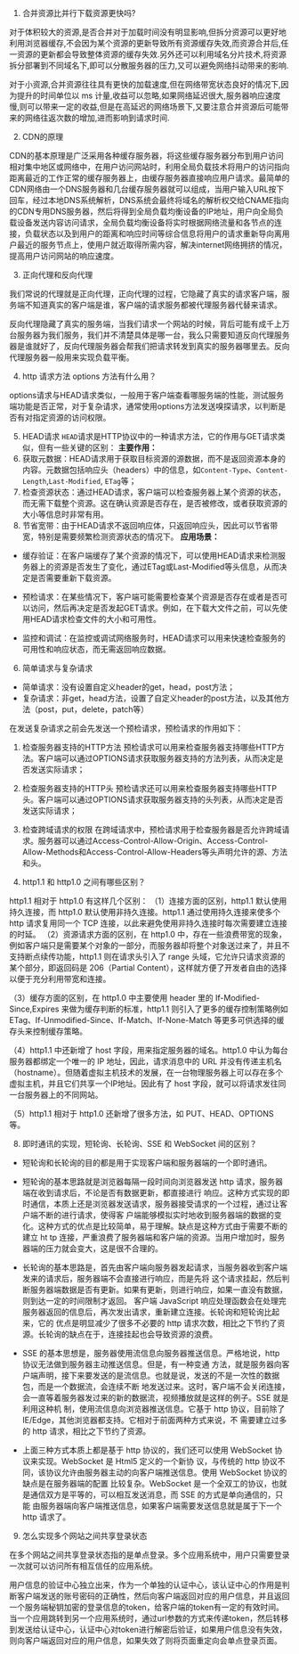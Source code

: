 1. 合并资源比并行下载资源更快吗?

对于体积较大的资源,是否合并对于加载时间没有明显影响,但拆分资源可以更好地利用浏览器缓存,不会因为某个资源的更新导致所有资源缓存失效,而资源合并后,任一资源的更新都会导致整体资源的缓存失效.另外还可以利用域名分片技术,将资源拆分部署到不同域名下,即可以分散服务器的压力,又可以避免网络抖动带来的影响.

对于小资源,合并资源往往具有更快的加载速度,但在网络带宽状态良好的情况下,因为提升的时间单位以 ms 计量,收益可以忽略,如果网络延迟很大,服务器响应速度慢,则可以带来一定的收益,但是在高延迟的网络场景下,又要注意合并资源后可能带来的网络往返次数的增加,进而影响到请求时间.

2. CDN的原理

CDN的基本原理是广泛采用各种缓存服务器，将这些缓存服务器分布到用户访问相对集中地区或网络中，在用户访问网站时，利用全局负载技术将用户的访问指向距离最近的工作正常的缓存服务器上，由缓存服务器直接响应用户请求。最简单的CDN网络由一个DNS服务器和几台缓存服务器就可以组成，当用户输入URL按下回车，经过本地DNS系统解析，DNS系统会最终将域名的解析权交给CNAME指向的CDN专用DNS服务器，然后将得到全局负载均衡设备的IP地址，用户向全局负载设备发送内容访问请求，全局负载均衡设备将实时根据网络流量和各节点的连接，负载状态以及到用户的距离和响应时间等综合信息将用户的请求重新导向离用户最近的服务节点上，使用户就近取得所需内容，解决internet网络拥挤的情况，提高用户访问网站的响应速度。

3. 正向代理和反向代理

我们常说的代理就是正向代理，正向代理的过程，它隐藏了真实的请求客户端，服务端不知道真实的客户端是谁，客户端的请求服务都被代理服务器代替来请求。

反向代理隐藏了真实的服务端，当我们请求一个网站的时候，背后可能有成千上万台服务器为我们服务，我们并不清楚具体是哪一台，我么只需要知道反向代理服务器是谁就好了，反向代理服务器会帮我们把请求转发到真实的服务器哪里去。反向代理服务器一般用来实现负载平衡。

4. http 请求方法 options 方法有什么用？

options请求与HEAD请求类似，一般用于客户端查看哪服务端的性能，测试服务端功能是否正常，对于复杂请求，通常使用options方法发送嗅探请求，以判断是否有对指定资源的访问权限。

5. HEAD请求
`HEAD`请求是HTTP协议中的一种请求方法，它的作用与GET请求类似，但有一些关键的区别：
**主要作用：**
  1. 获取元数据：HEAD请求用于获取目标资源的源数据，而不是返回资源本身的内容。元数据包括响应头（headers）中的信息，如`Content-Type`、`Content-Length`,`Last-Modified`, `ETag`等；
  2. 检查资源状态：通过HEAD请求，客户端可以检查服务器上某个资源的状态，而无需下载整个资源。这在确认资源是否存在，是否被修改，或者获取资源的大小等信息时非常有用。
  3. 节省宽带：由于HEAD请求不返回响应体，只返回响应头，因此可以节省带宽，特别是需要频繁检测资源状态的情况下。
**应用场景：**
  - 缓存验证：在客户端缓存了某个资源的情况下，可以使用HEAD请求来检测服务器上的资源是否发生了变化，通过ETag或Last-Modified等头信息，从而决定是否需要重新下载资源。
  - 预检请求：在某些情况下，客户端可能需要检查某个资源是否存在或者是否可以访问，然后再决定是否发起GET请求。例如，在下载大文件之前，可以先使用HEAD请求检查文件的大小和可用性。

  - 监控和调试：在监控或调试网络服务时，HEAD请求可以用来快速检查服务的可用性和响应状态，而无需返回响应数据。

6. 简单请求与复杂请求

- 简单请求：没有设置自定义header的get，head，post方法；
- 复杂请求：非get，head方法，设置了自定义header的post方法，以及其他方法（post，put，delete，patch等）

在发送复杂请求之前会先发送一个预检请求，预检请求的作用如下：
  1. 检查服务器支持的HTTP方法
  预检请求可以用来检查服务器支持哪些HTTP方法。客户端可以通过OPTIONS请求获取服务器支持的方法列表，从而决定是否发送实际请求；
  2. 检查服务器支持的HTTP头
  预检请求还可以用来检查服务器支持哪些HTTP头。客户端可以通过OPTIONS请求获取服务器支持的头列表，从而决定是否发送实际请求；
  3. 检查跨域请求的权限
  在跨域请求中，预检请求用于检查服务器是否允许跨域请求。服务器可以通过Access-Control-Allow-Origin、Access-Control-Allow-Methods和Access-Control-Allow-Headers等头声明允许的源、方法和头。

7. http1.1 和 http1.0 之间有哪些区别？

http1.1 相对于 http1.0 有这样几个区别：
（1）连接方面的区别，http1.1 默认使用持久连接，而 http1.0 默认使用非持久连接。http1.1 通过使用持久连接来使多个 http 请求复用同一个 TCP 连接，以此来避免使用非持久连接时每次需要建立连接的时延。
（2）资源请求方面的区别，在 http1.0 中，存在一些浪费带宽的现象，例如客户端只是需要某个对象的一部分，而服务器却将整个对象送过来了，并且不支持断点续传功能，http1.1 则在请求头引入了 range 头域，它允许只请求资源的某个部分，即返回码是 206（Partial Content），这样就方便了开发者自由的选择以便于充分利用带宽和连接。

（3）缓存方面的区别，在 http1.0 中主要使用 header 里的 If-Modified-Since,Expires 来做为缓存判断的标准，http1.1 则引入了更多的缓存控制策略例如 ETag、If-Unmodified-Since、If-Match、If-None-Match 等更多可供选择的缓存头来控制缓存策略。

（4）http1.1 中还新增了 host 字段，用来指定服务器的域名。http1.0 中认为每台服务器都绑定一个唯一的 IP 地址，因此，请求消息中的 URL 并没有传递主机名（hostname）。但随着虚拟主机技术的发展，在一台物理服务器上可以存在多个虚拟主机，并且它们共享一个IP地址。因此有了 host 字段，就可以将请求发往同一台服务器上的不同网站。

（5）http1.1 相对于 http1.0 还新增了很多方法，如 PUT、HEAD、OPTIONS 等。

8. 即时通讯的实现，短轮询、长轮询、SSE 和 WebSocket 间的区别？

- 短轮询和长轮询的目的都是用于实现客户端和服务器端的一个即时通讯。

- 短轮询的基本思路就是浏览器每隔一段时间向浏览器发送 http 请求，服务器端在收到请求后，不论是否有数据更新，都直接进行
响应。这种方式实现的即时通信，本质上还是浏览器发送请求，服务器接受请求的一个过程，通过让客户端不断的进行请求，使得客
户端能够模拟实时地收到服务器端的数据的变化。这种方式的优点是比较简单，易于理解。缺点是这种方式由于需要不断的建立 ht
tp 连接，严重浪费了服务器端和客户端的资源。当用户增加时，服务器端的压力就会变大，这是很不合理的。

- 长轮询的基本思路是，首先由客户端向服务器发起请求，当服务器收到客户端发来的请求后，服务器端不会直接进行响应，而是先将
这个请求挂起，然后判断服务器端数据是否有更新。如果有更新，则进行响应，如果一直没有数据，则到达一定的时间限制才返回。
客户端 JavaScript 响应处理函数会在处理完服务器返回的信息后，再次发出请求，重新建立连接。长轮询和短轮询比起来，它的
优点是明显减少了很多不必要的 http 请求次数，相比之下节约了资源。长轮询的缺点在于，连接挂起也会导致资源的浪费。

- SSE 的基本思想是，服务器使用流信息向服务器推送信息。严格地说，http 协议无法做到服务器主动推送信息。但是，有一种变通
方法，就是服务器向客户端声明，接下来要发送的是流信息。也就是说，发送的不是一次性的数据包，而是一个数据流，会连续不断
地发送过来。这时，客户端不会关闭连接，会一直等着服务器发过来的新的数据流，视频播放就是这样的例子。SSE 就是利用这种机
制，使用流信息向浏览器推送信息。它基于 http 协议，目前除了 IE/Edge，其他浏览器都支持。它相对于前面两种方式来说，不
需要建立过多的 http 请求，相比之下节约了资源。

- 上面三种方式本质上都是基于 http 协议的，我们还可以使用 WebSocket 协议来实现。WebSocket 是 Html5 定义的一个新协
议，与传统的 http 协议不同，该协议允许由服务器主动的向客户端推送信息。使用 WebSocket 协议的缺点是在服务器端的配置
比较复杂。WebSocket 是一个全双工的协议，也就是通信双方是平等的，可以相互发送消息，而 SSE 的方式是单向通信的，只能
由服务器端向客户端推送信息，如果客户端需要发送信息就是属于下一个 http 请求了。

9. 怎么实现多个网站之间共享登录状态

在多个网站之间共享登录状态指的是单点登录。多个应用系统中，用户只需要登录一次就可以访问所有相互信任的应用系统。

用户信息的验证中心独立出来，作为一个单独的认证中心，该认证中心的作用是判断客户端发送的账号密码的正确性，然后向客户端返回对应的用户信息，并且返回一个服务端秘钥加密的登录信息的token，给客户端的token有一定的有效时间。当一个应用跳转到另一个应用系统时，通过url参数的方式来传递token，然后转移到发送给认证中心，认证中心对token进行解密后验证，如果用户信息没有失效，则向客户端返回对应的用户信息，如果失效了则将页面重定向会单点登录页面。
